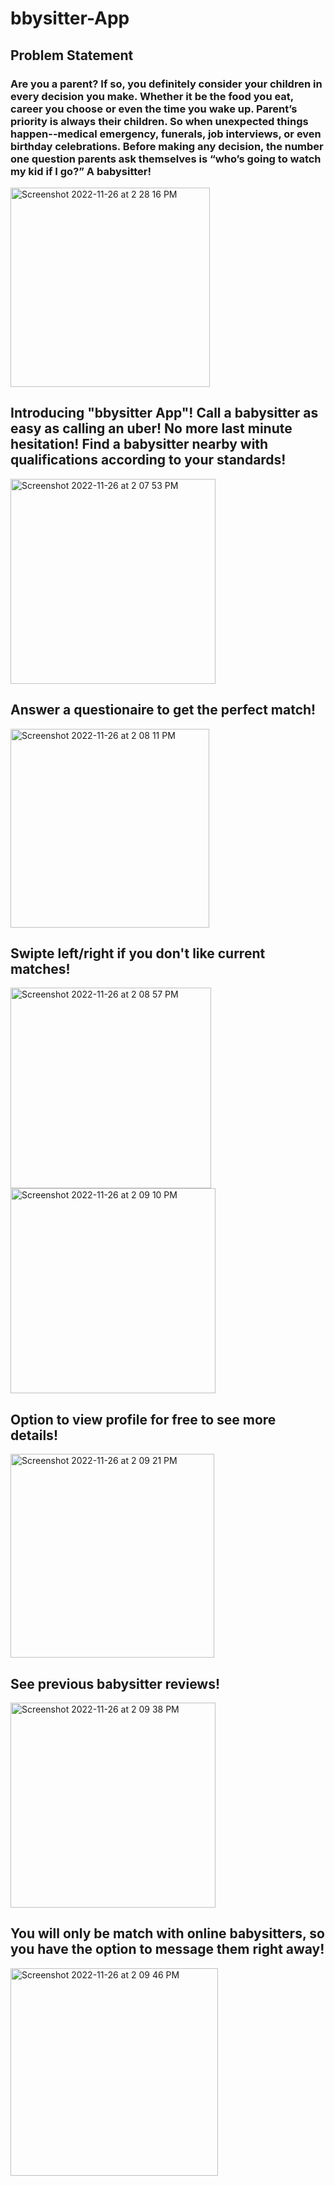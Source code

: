 # bbysitter-App


## Problem Statement

### Are you a parent? If so, you definitely consider your children in every decision you make. Whether it be the food you eat, career you choose or even the time you wake up. Parent’s priority is always their children. So when unexpected things happen--medical emergency, funerals, job interviews, or even birthday celebrations. Before making any decision, the number one question parents ask themselves is “who’s going to watch my kid if I go?” A babysitter! 

<img width="319" alt="Screenshot 2022-11-26 at 2 28 16 PM" src="https://user-images.githubusercontent.com/93716153/204107878-24a479d1-286c-433c-a3ed-ebedb71a9c49.png">

## Introducing "bbysitter App"! Call a babysitter as easy as calling an uber! No more last minute hesitation! Find a babysitter nearby with qualifications according to your standards!

<img width="328" alt="Screenshot 2022-11-26 at 2 07 53 PM" src="https://user-images.githubusercontent.com/93716153/204107448-863ef669-bc82-439a-b432-2f2ac9279f14.png">

## Answer a questionaire to get the perfect match!

<img width="318" alt="Screenshot 2022-11-26 at 2 08 11 PM" src="https://user-images.githubusercontent.com/93716153/204107450-2c6ec458-cd5c-48d8-9143-3aa5340d93e5.png">

## Swipte left/right if you don't like current matches!

<img width="321" alt="Screenshot 2022-11-26 at 2 08 57 PM" src="https://user-images.githubusercontent.com/93716153/204107453-c59a252e-29dc-4d5b-aade-7910f2a7f671.png">

<img width="328" alt="Screenshot 2022-11-26 at 2 09 10 PM" src="https://user-images.githubusercontent.com/93716153/204107456-373a13c3-42cb-4f9f-b388-0fb170c751e3.png">

## Option to view profile for free to see more details!

<img width="326" alt="Screenshot 2022-11-26 at 2 09 21 PM" src="https://user-images.githubusercontent.com/93716153/204107459-792fc5b3-bc9b-436a-a9f9-2c87b38d38f6.png">

## See previous babysitter reviews!

<img width="328" alt="Screenshot 2022-11-26 at 2 09 38 PM" src="https://user-images.githubusercontent.com/93716153/204107462-eb9eddf6-f236-470c-ae0b-4d37e83d0a9e.png">

## You will only be match with online babysitters, so you have the option to message them right away!

<img width="332" alt="Screenshot 2022-11-26 at 2 09 46 PM" src="https://user-images.githubusercontent.com/93716153/204107463-800b7469-23c0-4877-9e52-13d7c4aa1df7.png">

